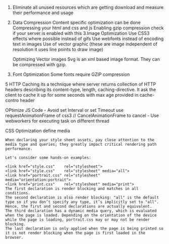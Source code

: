 1. Eliminate all unused resources which are getting download and measure their performance and usage
2. Data Compression
    Content specific optimization can be done
    Compressing your html and css and js
    Enabling gzip compression check if your server is enabled with this
3.Image Optimization
    Use CSS3 effects where possible instead of gifs
    Use webfonts instead of encoding text in images
    Use of vector graphic (these are image independent of resolution it uses line points to draw image)

    Optimizing Vector images
     Svg is an xml based image format. They can be compressed with gzip.

4. Font Optimization
    Some fonts require GZIP compression

5 HTTP Caching
    its a technique where server returns collection of HTTP headers describing its content-type, length,
    caching-directive. It ask the client to cache it up for some seconds with max age provided in cache-contro header


OPtimize JS Code
    - Avoid set Interval or set Timeout use requestAnimationFrame of css3 // CancelAnimationFrame to cancel
    - Use webworkers for executing task on different thread


CSS Optimization
    define media

    When declaring your style sheet assets, pay close attention to the media type and queries; they greatly impact critical rendering path performance.

    Let's consider some hands-on examples:

    <link href="style.css"    rel="stylesheet">
    <link href="style.css"    rel="stylesheet" media="all">
    <link href="portrait.css" rel="stylesheet" media="orientation:portrait">
    <link href="print.css"    rel="stylesheet" media="print">
    The first declaration is render blocking and matches in all conditions.
    The second declaration is also render blocking: "all" is the default type so if you don’t specify any type, it’s implicitly set to "all". Hence, the first and second declarations are actually equivalent.
    The third declaration has a dynamic media query, which is evaluated when the page is loaded. Depending on the orientation of the device while the page is loading, portrait.css may or may not be render blocking.
    The last declaration is only applied when the page is being printed so it is not render blocking when the page is first loaded in the browser.

